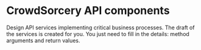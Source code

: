 # CrowdSorcery API components

Design API services implementing critical business processes. The draft of the services is created for you. You just need to fill in the details: method arguments and return values.